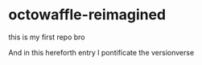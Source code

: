 # octowaffle-reimagined
this is my first repo bro

And in this hereforth entry I pontificate the versionverse
